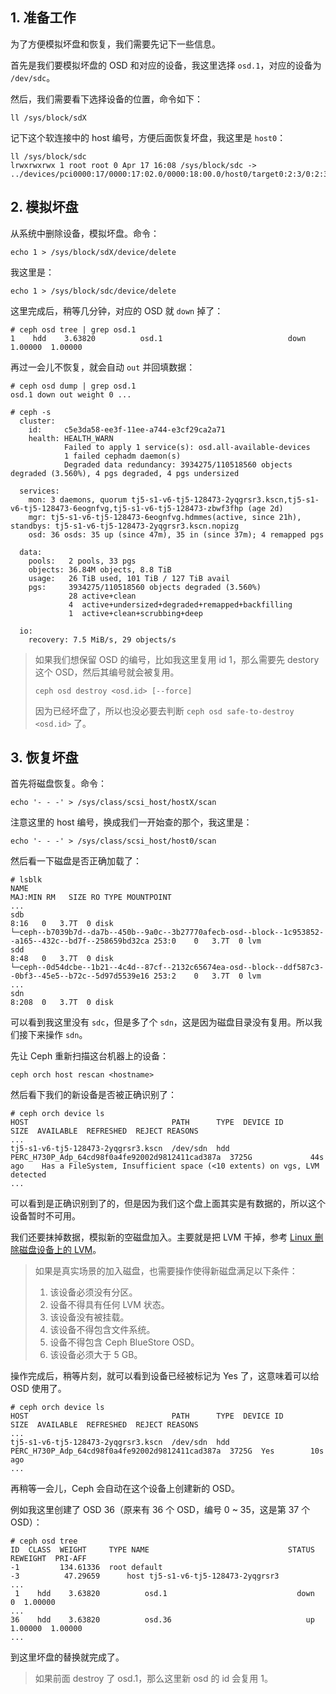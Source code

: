 ## 1. 准备工作



为了方便模拟坏盘和恢复，我们需要先记下一些信息。

首先是我们要模拟坏盘的 OSD 和对应的设备，我这里选择 `osd.1`，对应的设备为 `/dev/sdc`。

然后，我们需要看下选择设备的位置，命令如下：

```shell
ll /sys/block/sdX
```

记下这个软连接中的 host 编号，方便后面恢复坏盘，我这里是 `host0`：

```shell
ll /sys/block/sdc
lrwxrwxrwx 1 root root 0 Apr 17 16:08 /sys/block/sdc -> ../devices/pci0000:17/0000:17:02.0/0000:18:00.0/host0/target0:2:3/0:2:3:0/block/sdc/
```





## 2. 模拟坏盘



从系统中删除设备，模拟坏盘。命令：

```shell
echo 1 > /sys/block/sdX/device/delete
```

我这里是：

```shell
echo 1 > /sys/block/sdc/device/delete
```



这里完成后，稍等几分钟，对应的 OSD 就 `down` 掉了：

```shell
# ceph osd tree | grep osd.1
1    hdd    3.63820          osd.1                            down   1.00000  1.00000
```



再过一会儿不恢复，就会自动 `out` 并回填数据：

```shell
# ceph osd dump | grep osd.1
osd.1 down out weight 0 ...
```

```shell
# ceph -s
  cluster:
    id:     c5e3da58-ee3f-11ee-a744-e3cf29ca2a71
    health: HEALTH_WARN
            Failed to apply 1 service(s): osd.all-available-devices
            1 failed cephadm daemon(s)
            Degraded data redundancy: 3934275/110518560 objects degraded (3.560%), 4 pgs degraded, 4 pgs undersized
 
  services:
    mon: 3 daemons, quorum tj5-s1-v6-tj5-128473-2yqgrsr3.kscn,tj5-s1-v6-tj5-128473-6eognfvg,tj5-s1-v6-tj5-128473-zbwf3fhp (age 2d)
    mgr: tj5-s1-v6-tj5-128473-6eognfvg.hdmmes(active, since 21h), standbys: tj5-s1-v6-tj5-128473-2yqgrsr3.kscn.nopizg
    osd: 36 osds: 35 up (since 47m), 35 in (since 37m); 4 remapped pgs
 
  data:
    pools:   2 pools, 33 pgs
    objects: 36.84M objects, 8.8 TiB
    usage:   26 TiB used, 101 TiB / 127 TiB avail
    pgs:     3934275/110518560 objects degraded (3.560%)
             28 active+clean
             4  active+undersized+degraded+remapped+backfilling
             1  active+clean+scrubbing+deep
 
  io:
    recovery: 7.5 MiB/s, 29 objects/s
```



>如果我们想保留 OSD 的编号，比如我这里复用 id 1，那么需要先 destory 这个 OSD，然后其编号就会被复用。
>
>```shell
>ceph osd destroy <osd.id> [--force]
>```
>
>因为已经坏盘了，所以也没必要去判断 `ceph osd safe-to-destroy <osd.id>` 了。 



## 3. 恢复坏盘



首先将磁盘恢复。命令：

```shell
echo '- - -' > /sys/class/scsi_host/hostX/scan
```

注意这里的 host 编号，换成我们一开始查的那个，我这里是：

```shell
echo '- - -' > /sys/class/scsi_host/host0/scan
```



然后看一下磁盘是否正确加载了：

```shell
# lsblk
NAME                                                                                                  MAJ:MIN RM   SIZE RO TYPE MOUNTPOINT
...
sdb                                                                                                     8:16   0   3.7T  0 disk 
└─ceph--b7039b7d--da7b--450b--9a0c--3b27770afecb-osd--block--1c953852--a165--432c--bd7f--258659bd32ca 253:0    0   3.7T  0 lvm  
sdd                                                                                                     8:48   0   3.7T  0 disk 
└─ceph--0d54dcbe--1b21--4c4d--87cf--2132c65674ea-osd--block--ddf587c3--0bf3--45e5--b72c--5d97d5539e16 253:2    0   3.7T  0 lvm  
...
sdn                                                                                                     8:208  0   3.7T  0 disk 
```

可以看到我这里没有 `sdc`，但是多了个 `sdn`，这是因为磁盘目录没有复用。所以我们接下来操作 `sdn`。

先让 Ceph 重新扫描这台机器上的设备：

```shell
ceph orch host rescan <hostname>
```

然后看下我们的新设备是否被正确识别了：

```shell
# ceph orch device ls
HOST                                PATH      TYPE  DEVICE ID                                         SIZE  AVAILABLE  REFRESHED  REJECT REASONS                                                                 
...
tj5-s1-v6-tj5-128473-2yqgrsr3.kscn  /dev/sdn  hdd   PERC_H730P_Adp_64cd98f0a4fe92002d9812411cad387a  3725G             44s ago    Has a FileSystem, Insufficient space (<10 extents) on vgs, LVM detected        
...
```



可以看到是正确识别到了的，但是因为我们这个盘上面其实是有数据的，所以这个设备暂时不可用。

我们还要抹掉数据，模拟新的空磁盘加入。主要就是把 LVM 干掉，参考 [Linux 删除磁盘设备上的 LVM](https://gukaifeng.cn/posts/linux-shan-chu-ci-pan-she-bei-shang-de-lvm/)。



> 如果是真实场景的加入磁盘，也需要操作使得新磁盘满足以下条件：
>
> 1. 该设备必须没有分区。
> 2. 设备不得具有任何 LVM 状态。
> 3. 该设备没有被挂载。
> 4. 该设备不得包含文件系统。
> 5. 设备不得包含 Ceph BlueStore OSD。
> 6. 该设备必须大于 5 GB。



操作完成后，稍等片刻，就可以看到设备已经被标记为 Yes 了，这意味着可以给 OSD 使用了。

```shell
# ceph orch device ls
HOST                                PATH      TYPE  DEVICE ID                                         SIZE  AVAILABLE  REFRESHED  REJECT REASONS                                                                 
...
tj5-s1-v6-tj5-128473-2yqgrsr3.kscn  /dev/sdn  hdd   PERC_H730P_Adp_64cd98f0a4fe92002d9812411cad387a  3725G  Yes        10s ago                                                                                   
...
```



再稍等一会儿，Ceph 会自动在这个设备上创建新的 OSD。

例如我这里创建了 OSD 36（原来有 36 个 OSD，编号 0 ~ 35，这是第 37 个 OSD）：

```shell
# ceph osd tree
ID  CLASS  WEIGHT     TYPE NAME                               STATUS  REWEIGHT  PRI-AFF
-1         134.61336  root default                                                     
-3          47.29659      host tj5-s1-v6-tj5-128473-2yqgrsr3                           
...
 1    hdd    3.63820          osd.1                             down         0  1.00000
...
36    hdd    3.63820          osd.36                              up   1.00000  1.00000
...
```

到这里坏盘的替换就完成了。



> 如果前面 destroy 了 osd.1，那么这里新 osd 的 id 会复用 1。

